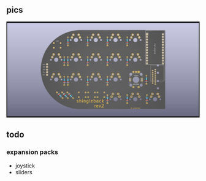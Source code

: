 ## pics
![3d rendering of a keyboard pcb](https://github.com/gnawman/kicad/blob/main/shingleback/shingleback_front.jpg?raw=true)

## todo
### expansion packs
- joystick
- sliders
